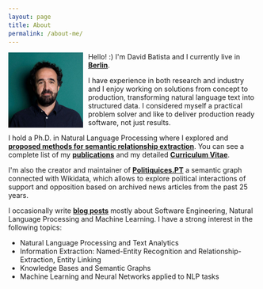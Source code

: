 ```yaml
---
layout: page
title: About
permalink: /about-me/
---
```


<img style="float: left; padding-right: 10px;" align="left"  src="/assets/images/about-me_2020_2.jpg" alt="about-me.jpg" width="30%">

Hello! :) I'm David Batista and I currently live in __[Berlin]__.

I have experience in both research and industry and I enjoy working on solutions from concept to production, transforming natural language text into structured data. I considered myself a practical problem solver and like to deliver production ready software, not just results.

I hold a Ph.D. in Natural Language Processing where I explored and __[proposed methods for semantic relationship extraction]__. You can see a complete list of my __[publications]__  and my detailed __[Curriculum Vitae]__.

I'm also the creator and maintainer of __[Politiquices.PT]__ a semantic graph connected with Wikidata, which allows to explore political interactions of support and opposition based on archived news articles from the past 25 years.

I occasionally write <a href="/posts/"><b>blog posts</b></a> mostly about Software Engineering, Natural Language Processing and Machine Learning. I have a strong interest in the following topics:

* Natural Language Processing and Text Analytics
* Information Extraction: Named-Entity Recognition and Relationship-Extraction, Entity Linking
* Knowledge Bases and Semantic Graphs
* Machine Learning and Neural Networks applied to NLP tasks

[Politiquices.PT]: https://www.politiquices.pt
[Curriculum Vitae]: https://www.davidsbatista.net/assets/documents/dsbatista-cv.en.pdf
[proposed methods for semantic relationship extraction]: http://davidsbatista.net/assets/documents/publications/dsbatista-phd-thesis-2016.pdf
[publications]: https://scholar.google.de/citations?user=-tRNGd0AAAAJ&hl=en
[Berlin]: https://www.google.com/maps/d/viewer?mid=19OMZvuXI0bNyCy-tEzsEglB7UmY&hl&ll=52.51602753988408%2C13.316764005371056&z=10


<!-- adicionar algo assim: https://soegaardsite.wordpress.com/ -->
